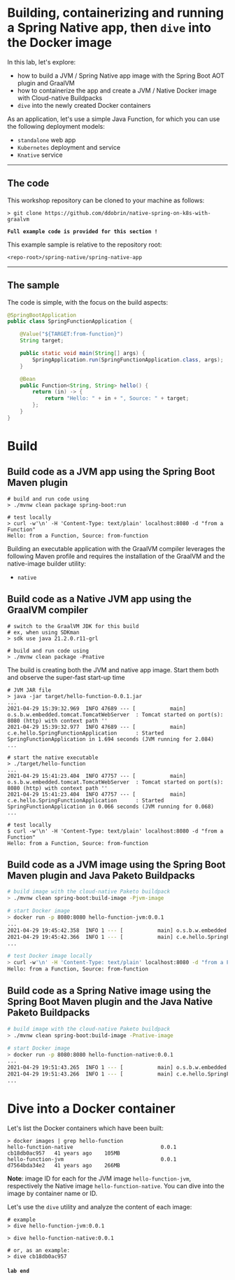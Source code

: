 # Building, containerizing and running a Spring Native app, then `dive` into the Docker image

In this lab, let's explore:
* how to build a JVM / Spring Native app image with the Spring Boot AOT plugin and GraalVM
* how to containerize the app and create a JVM / Native Docker image with Cloud-native Buildpacks
* `dive` into the newly created Docker containers

As an application, let's use a simple Java Function, for which you can use the following deployment models:
* `standalone` web app
* `Kubernetes` deployment and service
* `Knative` service

----
## The code

This workshop repository can be cloned to your machine as follows:
```shell
> git clone https://github.com/ddobrin/native-spring-on-k8s-with-graalvm
```

**`Full example code is provided for this section !`**

This example sample is relative to the repository root:
```shell
<repo-root>/spring-native/spring-native-app
```
----

## The sample

The code is simple, with the focus on the build aspects:
```java
@SpringBootApplication
public class SpringFunctionApplication {

    @Value("${TARGET:from-function}")
    String target;

    public static void main(String[] args) {
        SpringApplication.run(SpringFunctionApplication.class, args);
    }

    @Bean
    public Function<String, String> hello() {
        return (in) -> {
            return "Hello: " + in + ", Source: " + target;
        };
    }
}
```

# Build

## Build code as a JVM app using the Spring Boot Maven plugin
```shell 
# build and run code using
> ./mvnw clean package spring-boot:run

# test locally
> curl -w'\n' -H 'Content-Type: text/plain' localhost:8080 -d "from a Function"
Hello: from a Function, Source: from-function
```

Building an executable application with the GraalVM compiler leverages the following Maven profile and requires the installation of the GraalVM and the native-image builder utility:
* `native`

## Build code as a Native JVM app using the GraalVM compiler 
```shell 
# switch to the GraalVM JDK for this build
# ex, when using SDKman
> sdk use java 21.2.0.r11-grl 

# build and run code using
> ./mvnw clean package -Pnative
```

The build is creating both the JVM and native app image. Start them both and observe the super-fast start-up time
```shell 
# JVM JAR file
> java -jar target/hello-function-0.0.1.jar 
...
2021-04-29 15:39:32.969  INFO 47689 --- [           main] o.s.b.w.embedded.tomcat.TomcatWebServer  : Tomcat started on port(s): 8080 (http) with context path ''
2021-04-29 15:39:32.977  INFO 47689 --- [           main] c.e.hello.SpringFunctionApplication      : Started SpringFunctionApplication in 1.694 seconds (JVM running for 2.084)
...

# start the native executable
> ./target/hello-function
...
2021-04-29 15:41:23.404  INFO 47757 --- [           main] o.s.b.w.embedded.tomcat.TomcatWebServer  : Tomcat started on port(s): 8080 (http) with context path ''
2021-04-29 15:41:23.404  INFO 47757 --- [           main] c.e.hello.SpringFunctionApplication      : Started SpringFunctionApplication in 0.066 seconds (JVM running for 0.068)
...

# test locally
$ curl -w'\n' -H 'Content-Type: text/plain' localhost:8080 -d "from a Function"
Hello: from a Function, Source: from-function
```

## Build code as a JVM image using the Spring Boot Maven plugin and Java Paketo Buildpacks
```bash 
# build image with the cloud-native Paketo buildpack 
> ./mvnw clean spring-boot:build-image -Pjvm-image

# start Docker image
> docker run -p 8080:8080 hello-function-jvm:0.0.1
...
2021-04-29 19:45:42.358  INFO 1 --- [           main] o.s.b.w.embedded.tomcat.TomcatWebServer  : Tomcat started on port(s): 8080 (http) with context path ''
2021-04-29 19:45:42.366  INFO 1 --- [           main] c.e.hello.SpringFunctionApplication      : Started SpringFunctionApplication in 2.32 seconds (JVM running for 2.73)
...

# test Docker image locally
> curl -w'\n' -H 'Content-Type: text/plain' localhost:8080 -d "from a Function"
Hello: from a Function, Source: from-function
```

## Build code as a Spring Native image using the Spring Boot Maven plugin and the Java Native Paketo Buildpacks
```bash 
# build image with the cloud-native Paketo buildpack
> ./mvnw clean spring-boot:build-image -Pnative-image

# start Docker image
> docker run -p 8080:8080 hello-function-native:0.0.1
...
2021-04-29 19:51:43.265  INFO 1 --- [           main] o.s.b.w.embedded.tomcat.TomcatWebServer  : Tomcat started on port(s): 8080 (http) with context path ''
2021-04-29 19:51:43.266  INFO 1 --- [           main] c.e.hello.SpringFunctionApplication      : Started SpringFunctionApplication in 0.063 seconds (JVM running for 0.066)
...
```

# Dive into a Docker container

Let's list the Docker containers which have been built:
```shell
> docker images | grep hello-function 
hello-function-native                            0.0.1                                                   cb18db0ac957   41 years ago    105MB
hello-function-jvm                               0.0.1                                                   d7564bda34e2   41 years ago    266MB
```

**Note**:  image ID for each for the JVM image `hello-function-jvm`, respectively the Native image `hello-function-native`. 
You can dive into the image by container name or ID.

Let's use the `dive` utility and analyze the content of each image:
```shell
# example
> dive hello-function-jvm:0.0.1

> dive hello-function-native:0.0.1

# or, as an example: 
> dive cb18db0ac957
```

#### `lab end`